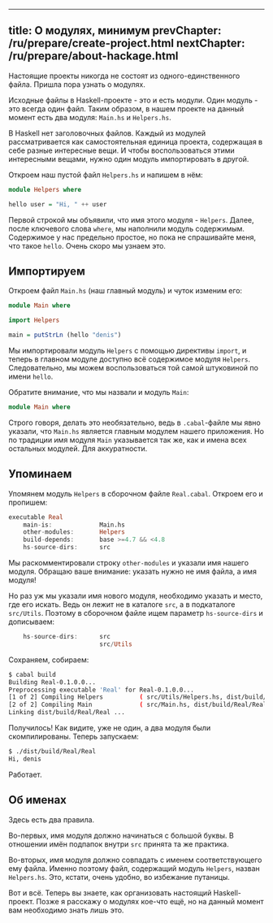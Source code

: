 ----
title: О модулях, минимум
prevChapter: /ru/prepare/create-project.html
nextChapter: /ru/prepare/about-hackage.html
----

Настоящие проекты никогда не состоят из одного-единственного файла. Пришла пора узнать о модулях.

Исходные файлы в Haskell-проекте - это и есть модули. Один модуль - это всегда один файл. Таким образом, в нашем проекте на данный момент есть два модуля: `Main.hs` и `Helpers.hs`.

В Haskell нет заголовочных файлов. Каждый из модулей рассматривается как самостоятельная единица проекта, содержащая в себе разные интересные вещи. И чтобы воспользоваться этими интересными вещами, нужно один модуль импортировать в другой.

Откроем наш пустой файл `Helpers.hs` и напишем в нём:
```haskell
module Helpers where

hello user = "Hi, " ++ user
```
Первой строкой мы объявили, что имя этого модуля - `Helpers`. Далее, после ключевого слова `where`, мы наполнили модуль содержимым. Содержимое у нас предельно простое, но пока не спрашивайте меня, что такое `hello`. Очень скоро мы узнаем это.

## Импортируем

Откроем файл `Main.hs` (наш главный модуль) и чуток изменим его:
```haskell
module Main where

import Helpers

main = putStrLn (hello "denis")
```
Мы импортировали модуль `Helpers` с помощью директивы `import`, и теперь в главном модуле доступно всё содержимое модуля `Helpers`. Следовательно, мы можем воспользоваться той самой штуковиной по имени `hello`.

Обратите внимание, что мы назвали и модуль `Main`:
```haskell
module Main where
```
Строго говоря, делать это необязательно, ведь в `.cabal`-файле мы явно указали, что `Main.hs` является главным модулем нашего приложения. Но по традиции имя модуля `Main` указывается так же, как и имена всех остальных модулей. Для аккуратности.

## Упоминаем

Упомянем модуль `Helpers` в сборочном файле `Real.cabal`. Откроем его и пропишем:

```haskell
executable Real
    main-is:             Main.hs             
    other-modules:       Helpers
    build-depends:       base >=4.7 && <4.8
    hs-source-dirs:      src
```

Мы раскомментировали строку `other-modules` и указали имя нашего модуля. Обращаю ваше внимание: указать нужно не имя файла, а имя модуля!

Но раз уж мы указали имя нового модуля, необходимо указать и место, где его искать. Ведь он лежит не в каталоге `src`, а в подкаталоге `src/Utils`. Поэтому в сборочном файле ищем параметр `hs-source-dirs` и дописываем:
```haskell
    hs-source-dirs:      src
                         src/Utils
```
Сохраняем, собираем:
```bash
$ cabal build
Building Real-0.1.0.0...
Preprocessing executable 'Real' for Real-0.1.0.0...
[1 of 2] Compiling Helpers          ( src/Utils/Helpers.hs, dist/build/Real/Real-tmp/Helpers.o )
[2 of 2] Compiling Main             ( src/Main.hs, dist/build/Real/Real-tmp/Main.o )
Linking dist/build/Real/Real ...
```
Получилось! Как видите, уже не один, а два модуля были скомпилированы. Теперь запускаем:
```bash
$ ./dist/build/Real/Real
Hi, denis
```
Работает.

## Об именах

Здесь есть два правила.

Во-первых, имя модуля должно начинаться с большой буквы. В отношении имён подпапок внутри `src` принята та же практика.

Во-вторых, имя модуля должно совпадать с именем соответствующего ему файла. Именно поэтому файл, содержащий модуль `Helpers`, назван `Helpers.hs`. Это, кстати, очень удобно, во избежание путаницы.

Вот и всё. Теперь вы знаете, как организовать настоящий Haskell-проект. Позже я расскажу о модулях кое-что ещё, но на данный момент вам необходимо знать лишь это.
